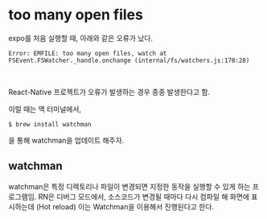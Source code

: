 # too many open files

expo를 처음 실행할 때, 아래와 같은 오류가 났다.

`Error: EMFILE: too many open files, watch
    at FSEvent.FSWatcher._handle.onchange (internal/fs/watchers.js:178:28)`

<br/>

React-Native 프로젝트가 오류가 발생하는 경우 종종 발생한다고 함.

이럴 때는 맥 터미널에서,

```shell
$ brew install watchman
```

을 통해 watchman을 업데이트 해주자.

## watchman

watchman은 특정 디렉토리나 파일이 변경되면 지정한 동작을 실행할 수 있게 하는 프로그램임. RN은 디버그 모드에서, 소스코드가 변경될 때마다 다시 컴파일 해 화면에 표시하는데 (Hot reload) 이는 Watchman을 이용해서 진행된다고 한다.